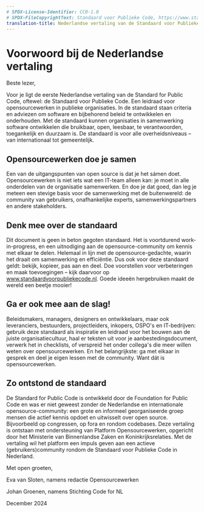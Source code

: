 ```yaml
---
# SPDX-License-Identifier: CC0-1.0
# SPDX-FileCopyrightText: Standaard voor Publieke Code, https://www.standaardvoorpubliekecode.nl/
translation-title: Nederlandse vertaling van de Standaard voor Publieke Code
---
```


# Voorwoord bij de Nederlandse vertaling

Beste lezer,

Voor je ligt de eerste Nederlandse vertaling van de Standard for Public Code, oftewel: de Standaard voor Publieke Code. Een leidraad voor opensourcewerken in publieke organisaties. In de standaard staan criteria en adviezen om software en bijbehorend beleid te ontwikkelen en onderhouden. Met de standaard kunnen organisaties in samenwerking software ontwikkelen die bruikbaar, open, leesbaar, te verantwoorden, toegankelijk en duurzaam is. De standaard is voor alle overheidsniveaus – van internationaal tot gemeentelijk.

## Opensourcewerken doe je samen
Een van de uitgangspunten van open source is dat je het sámen doet. Opensourcewerken is niet iets wat een IT-team alleen kan: je moet in alle onderdelen van de organisatie samenwerken. En doe je dat goed, dan leg je meteen een stevige basis voor de samenwerking met de buitenwereld: de community van gebruikers, onafhankelijke experts, samenwerkingspartners en andere stakeholders.

## Denk mee over de standaard
Dit document is geen in beton gegoten standaard. Het is voortdurend work-in-progress, en een uitnodiging aan de opensource-community om kennis met elkaar te delen. Helemaal in lijn met de opensource-gedachte, waarin het draait om samenwerking en efficiëntie. Dus ook voor deze standaard geldt: bekijk, kopieer, pas aan en deel. Doe voorstellen voor verbeteringen en maak toevoegingen – kijk daarvoor op www.standaardvoorpubliekecode.nl. Goede ideeën hergebruiken maakt de wereld een beetje mooier!

## Ga er ook mee aan de slag!
Beleidsmakers, managers, designers en ontwikkelaars, maar ook leveranciers, bestuurders, projectleiders, inkopers, OSPO's en IT-bedrijven: gebruik deze standaard als inspiratie en leidraad voor het bouwen aan de juiste organisatiecultuur, haal er teksten uit voor je aanbestedingsdocument, verwerk het in checklists, of verspreid het onder collega's die meer willen weten over opensourcewerken. En het belangrijkste: ga met elkaar in gesprek en deel je eigen lessen met de community. Want dát is opensourcewerken.

## Zo ontstond de standaard
De Standard for Public Code is ontwikkeld door de Foundation for Public Code en was er niet geweest zonder de Nederlandse en internationale opensource-community: een grote en informeel georganiseerde groep mensen die actief kennis opdoet en uitwisselt over open source. Bijvoorbeeld op congressen, op fora en rondom codebases. Deze vertaling is ontstaan met ondersteuning van Platform Opensourcewerken, opgericht door het Ministerie van Binnenlandse Zaken en Koninkrijksrelaties. Met de vertaling wil het platform een impuls geven aan een actieve (gebruikers)community rondom de Standaard voor Publieke Code in Nederland.

Met open groeten,

Eva van Sloten, namens redactie Opensourcewerken

Johan Groenen, namens Stichting Code for NL

December 2024
